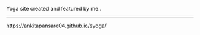 Yoga site created and featured by me..

----------------------------------------------------
https://ankitapansare04.github.io/syoga/
